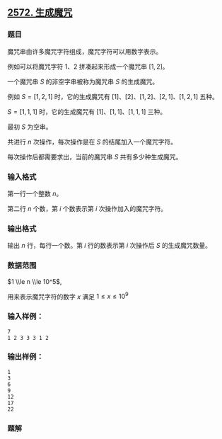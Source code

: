 ## [2572\. 生成魔咒](https://www.acwing.com/problem/content/2574/)

### 题目

魔咒串由许多魔咒字符组成，魔咒字符可以用数字表示。

例如可以将魔咒字符 $1、2$ 拼凑起来形成一个魔咒串 $[1,2]$。

一个魔咒串 $S$ 的非空字串被称为魔咒串 $S$ 的生成魔咒。

例如 $S=[1,2,1]$ 时，它的生成魔咒有 $[1]、[2]、[1,2]、[2,1]、[1,2,1]$ 五种。

$S=[1,1,1]$ 时，它的生成魔咒有 $[1]、[1,1]、[1,1,1]$ 三种。

最初 $S$ 为空串。

共进行 $n$ 次操作，每次操作是在 $S$ 的结尾加入一个魔咒字符。

每次操作后都需要求出，当前的魔咒串 $S$ 共有多少种生成魔咒。

### 输入格式

第一行一个整数 $n$。

第二行 $n$ 个数，第 $i$ 个数表示第 $i$ 次操作加入的魔咒字符。

### 输出格式

输出 $n$ 行，每行一个数。第 $i$ 行的数表示第 $i$ 次操作后 $S$ 的生成魔咒数量。

### 数据范围

$1 \\le n \\le 10^5$,

用来表示魔咒字符的数字 $x$ 满足 $1≤x≤10^9$

### 输入样例：

```
7
1 2 3 3 3 1 2
```

### 输出样例：

```
1
3
6
9
12
17
22
```

### 题解

